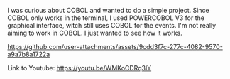 I was curious about COBOL and wanted to do a simple project. Since COBOL only works in the terminal, I used POWERCOBOL V3 for the graphical interface, witch still uses COBOL for the events. I'm not really aiming to work in COBOL. I just wanted to see how it works.

https://github.com/user-attachments/assets/9cdd3f7c-277c-4082-9570-a9a7b8a1722a

Link to Youtube: https://youtu.be/WMKoCDRq3lY
